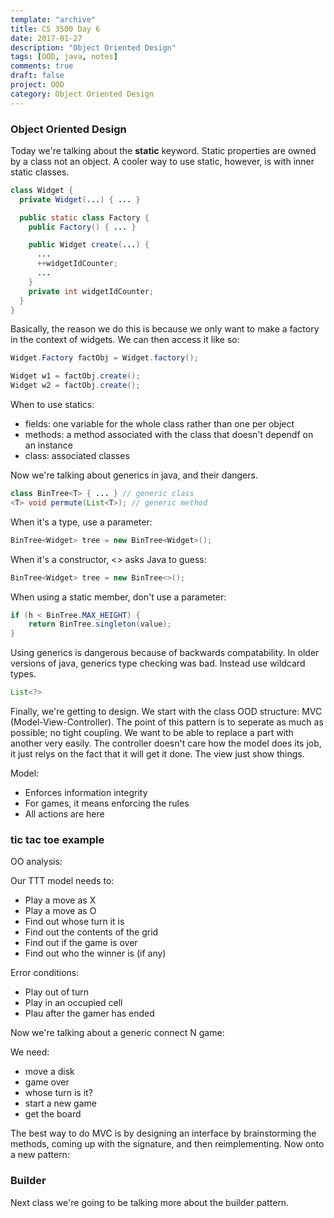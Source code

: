 ```yaml
---
template: "archive"
title: CS 3500 Day 6
date: 2017-01-27
description: "Object Oriented Design"
tags: [OOD, java, notes]
comments: true
draft: false
project: OOD
category: Object Oriented Design
---
```


### Object Oriented Design


Today we're talking about the **static** keyword. Static properties are owned by a class not an object. A cooler way to use static, however, is with inner static classes.

~~~ java
class Widget {
  private Widget(...) { ... }

  public static class Factory {
    public Factory() { ... }

    public Widget create(...) {
      ...
      ++widgetIdCounter;
      ...
    }
    private int widgetIdCounter;
  }
}
~~~

Basically, the reason we do this is because we only want to make a factory in the context of widgets. We can then access it like so:


~~~ java
Widget.Factory factObj = Widget.factory();

Widget w1 = factObj.create();
Widget w2 = factObj.create();
~~~

When to use statics:


* fields: one variable for the whole class rather than one per object
* methods: a method associated with the class that doesn't dependf on an instance
* class: associated classes


Now we're talking about generics in java, and their dangers.


~~~ java
class BinTree<T> { ... } // generic class
<T> void permute(List<T>); // generic method


~~~

When it's a type, use a parameter:

~~~ java
BinTree<Widget> tree = new BinTree<Widget>();
~~~

When it's a constructor, <> asks Java to guess:

~~~ java
BinTree<Widget> tree = new BinTree<>();
~~~

When using a static member, don't use a parameter:

~~~ java
if (h < BinTree.MAX_HEIGHT) {
    return BinTree.singleton(value);
}
~~~

Using generics is dangerous because of backwards compatability. In older versions of java, generics type checking was bad. Instead use wildcard types. 

~~~ java
List<?>
~~~


Finally, we're getting to design. We start with the class OOD structure: MVC (Model-View-Controller). The point of this pattern is to seperate as much as possible; no tight coupling. We want to be able to replace a part with another very easily. The controller doesn't care how the model does its job, it just relys on the fact that it will get it done. The view just show things. 

Model: 

* Enforces information integrity
* For games, it means enforcing the rules
* All actions are here

### tic tac toe example

OO analysis:

Our TTT model needs to:

* Play a move as X
* Play a move as O
* Find out whose turn it is
* Find out the contents of the grid
* Find out if the game is over
* Find out who the winner is (if any)

Error conditions:

* Play out of turn
* Play in an occupied cell
* Plau after the gamer has ended


Now we're talking about a generic connect N game:

We need:

* move a disk
* game over
* whose turn is it?
* start a new game
* get the board


The best way to do MVC is by designing an interface by brainstorming the methods, coming up with the signature, and then reimplementing. Now onto a new pattern:

### Builder

Next class we're going to be talking more about the builder pattern.




